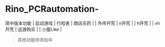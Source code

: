 # Rino_PCRautomation-
简中版本功能
| 启动游戏   | 行程表 | 商店买药  | 
| 外传开荒   | n开荒 | | h开荒  |
| vh开荒 | 巡游购买 | 
| 小屋Like |
>其他功能待添加中  
